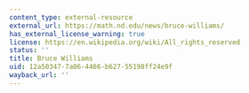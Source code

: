```yaml
---
content_type: external-resource
external_url: https://math.nd.edu/news/bruce-williams/
has_external_license_warning: true
license: https://en.wikipedia.org/wiki/All_rights_reserved
status: ''
title: Bruce Williams
uid: 12a50347-7a06-4466-b627-55198ff24e9f
wayback_url: ''
---
```

